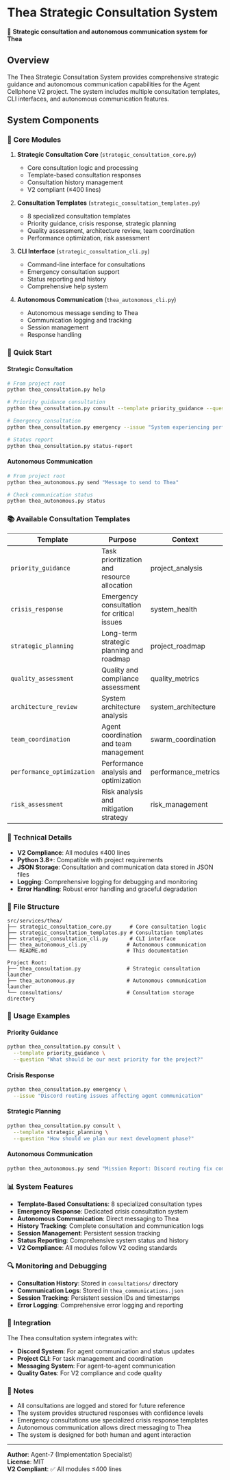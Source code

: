 # Thea Strategic Consultation System

🤖 **Strategic consultation and autonomous communication system for Thea**

## Overview

The Thea Strategic Consultation System provides comprehensive strategic guidance and autonomous communication capabilities for the Agent Cellphone V2 project. The system includes multiple consultation templates, CLI interfaces, and autonomous communication features.

## System Components

### 🎯 Core Modules

1. **Strategic Consultation Core** (`strategic_consultation_core.py`)
   - Core consultation logic and processing
   - Template-based consultation responses
   - Consultation history management
   - V2 compliant (≤400 lines)

2. **Consultation Templates** (`strategic_consultation_templates.py`)
   - 8 specialized consultation templates
   - Priority guidance, crisis response, strategic planning
   - Quality assessment, architecture review, team coordination
   - Performance optimization, risk assessment

3. **CLI Interface** (`strategic_consultation_cli.py`)
   - Command-line interface for consultations
   - Emergency consultation support
   - Status reporting and history
   - Comprehensive help system

4. **Autonomous Communication** (`thea_autonomous_cli.py`)
   - Autonomous message sending to Thea
   - Communication logging and tracking
   - Session management
   - Response handling

### 🚀 Quick Start

#### Strategic Consultation
```bash
# From project root
python thea_consultation.py help

# Priority guidance consultation
python thea_consultation.py consult --template priority_guidance --question "What should be our next priority?"

# Emergency consultation
python thea_consultation.py emergency --issue "System experiencing performance issues"

# Status report
python thea_consultation.py status-report
```

#### Autonomous Communication
```bash
# From project root
python thea_autonomous.py send "Message to send to Thea"

# Check communication status
python thea_autonomous.py status
```

### 📚 Available Consultation Templates

| Template | Purpose | Context | Output |
|----------|---------|---------|---------|
| `priority_guidance` | Task prioritization and resource allocation | project_analysis | recommendations |
| `crisis_response` | Emergency consultation for critical issues | system_health | action_plan |
| `strategic_planning` | Long-term strategic planning and roadmap | project_roadmap | strategic_plan |
| `quality_assessment` | Quality and compliance assessment | quality_metrics | assessment_report |
| `architecture_review` | System architecture analysis | system_architecture | architecture_analysis |
| `team_coordination` | Agent coordination and team management | swarm_coordination | coordination_plan |
| `performance_optimization` | Performance analysis and optimization | performance_metrics | optimization_plan |
| `risk_assessment` | Risk analysis and mitigation strategy | risk_management | risk_report |

### 🔧 Technical Details

- **V2 Compliance**: All modules ≤400 lines
- **Python 3.8+**: Compatible with project requirements
- **JSON Storage**: Consultation and communication data stored in JSON files
- **Logging**: Comprehensive logging for debugging and monitoring
- **Error Handling**: Robust error handling and graceful degradation

### 📁 File Structure

```
src/services/thea/
├── strategic_consultation_core.py      # Core consultation logic
├── strategic_consultation_templates.py # Consultation templates
├── strategic_consultation_cli.py       # CLI interface
├── thea_autonomous_cli.py             # Autonomous communication
└── README.md                          # This documentation

Project Root:
├── thea_consultation.py               # Strategic consultation launcher
├── thea_autonomous.py                 # Autonomous communication launcher
└── consultations/                     # Consultation storage directory
```

### 🎯 Usage Examples

#### Priority Guidance
```bash
python thea_consultation.py consult \
  --template priority_guidance \
  --question "What should be our next priority for the project?"
```

#### Crisis Response
```bash
python thea_consultation.py emergency \
  --issue "Discord routing issues affecting agent communication"
```

#### Strategic Planning
```bash
python thea_consultation.py consult \
  --template strategic_planning \
  --question "How should we plan our next development phase?"
```

#### Autonomous Communication
```bash
python thea_autonomous.py send "Mission Report: Discord routing fix completed successfully"
```

### 📊 System Features

- **Template-Based Consultations**: 8 specialized consultation types
- **Emergency Response**: Dedicated crisis consultation system
- **Autonomous Communication**: Direct messaging to Thea
- **History Tracking**: Complete consultation and communication logs
- **Session Management**: Persistent session tracking
- **Status Reporting**: Comprehensive system status and history
- **V2 Compliance**: All modules follow V2 coding standards

### 🔍 Monitoring and Debugging

- **Consultation History**: Stored in `consultations/` directory
- **Communication Logs**: Stored in `thea_communications.json`
- **Session Tracking**: Persistent session IDs and timestamps
- **Error Logging**: Comprehensive error logging and reporting

### 🚀 Integration

The Thea consultation system integrates with:
- **Discord System**: For agent communication and status updates
- **Project CLI**: For task management and coordination
- **Messaging System**: For agent-to-agent communication
- **Quality Gates**: For V2 compliance and code quality

### 📝 Notes

- All consultations are logged and stored for future reference
- The system provides structured responses with confidence levels
- Emergency consultations use specialized crisis response templates
- Autonomous communication allows direct messaging to Thea
- The system is designed for both human and agent interaction

---

**Author**: Agent-7 (Implementation Specialist)  
**License**: MIT  
**V2 Compliant**: ✅ All modules ≤400 lines

